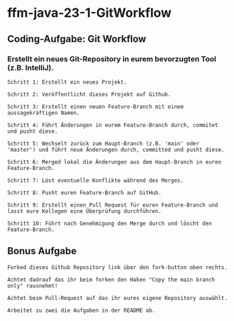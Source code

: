 # ffm-java-23-1-GitWorkflow

## Coding-Aufgabe: Git Workflow

### Erstellt ein neues Git-Repository in eurem bevorzugten Tool (z.B. IntelliJ).


    Schritt 1: Erstellt ein neues Projekt.

    Schritt 2: Veröffentlicht dieses Projekt auf Github.

    Schritt 3: Erstellt einen neuen Feature-Branch mit einem aussagekräftigen Namen.

    Schritt 4: Führt Änderungen in eurem Feature-Branch durch, commitet und pusht diese.

    Schritt 5: Wechselt zurück zum Haupt-Branch (z.B. 'main' oder 'master') und führt neue Änderungen durch, committed und pusht diese.

    Schritt 6: Merged lokal die Änderungen aus dem Haupt-Branch in euren Feature-Branch.

    Schritt 7: Löst eventuelle Konflikte während des Merges.

    Schritt 8: Pusht euren Feature-Branch auf GitHub.

    Schritt 9: Erstellt einen Pull Request für euren Feature-Branch und lasst eure Kollegen eine Überprüfung durchführen.

    Schritt 10: Führt nach Genehmigung den Merge durch und löscht den Feature-Branch.


## Bonus Aufgabe


    Forked dieses Github Repository link über den fork-button oben rechts.

    Achtet dadrauf das ihr beim forken den Haken "Copy the main branch only" rausnehmt!

    Achtet beim Pull-Request auf das ihr eures eigene Repository auswählt.

    Arbeitet zu zwei die Aufgaben in der README ab.


